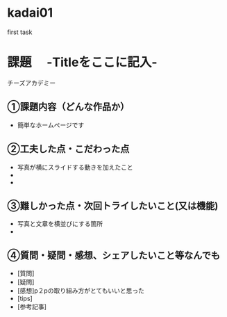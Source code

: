 # kadai01
first task
# 課題　 -Titleをここに記入-
チーズアカデミー
## ①課題内容（どんな作品か）
- 簡単なホームページです

## ②工夫した点・こだわった点
- 写真が横にスライドする動きを加えたこと
- 
- 

## ③難しかった点・次回トライしたいこと(又は機能)
- 写真と文章を横並びにする箇所
- 

## ④質問・疑問・感想、シェアしたいこと等なんでも
- [質問]
- [疑問]
- [感想]p２pの取り組み方がとてもいいと思った
- [tips]
- [参考記事]
